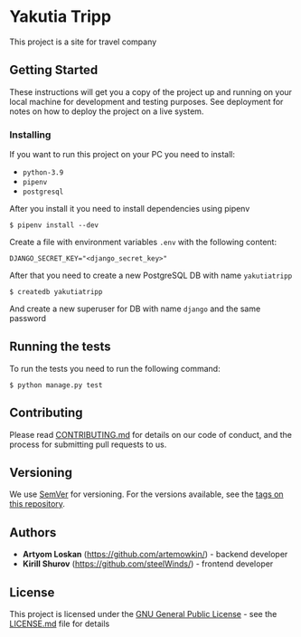 # Yakutia Tripp

This project is a site for travel company

## Getting Started

These instructions will get you a copy of the project up and running on
your local machine for development and testing purposes. See deployment
for notes on how to deploy the project on a live system.

### Installing

If you want to run this project on your PC you need to install:

* `python-3.9`
* `pipenv`
* `postgresql`

After you install it you need to install dependencies using pipenv

```
$ pipenv install --dev
```

Create a file with environment variables `.env` with the following content:

```
DJANGO_SECRET_KEY="<django_secret_key>"
```

After that you need to create a new PostgreSQL DB with name `yakutiatripp`

```
$ createdb yakutiatripp
```

And create a new superuser for DB with name `django` and the same password

## Running the tests

To run the tests you need to run the following command:

```
$ python manage.py test
```

## Contributing

Please read [CONTRIBUTING.md](CONTRIBUTING.md) for details on our code
of conduct, and the process for submitting pull requests to us.

## Versioning

We use [SemVer](http://semver.org/) for versioning. For the versions
available, see the [tags on this
repository](https://github.com/PurpleBooth/a-good-readme-template/tags).

## Authors

  - **Artyom Loskan** (https://github.com/artemowkin/) - backend developer
  - **Kirill Shurov** (https://github.com/steelWinds/) - frontend developer

## License

This project is licensed under the [GNU General Public License](LICENSE.md) -
see the [LICENSE.md](LICENSE.md) file for details
